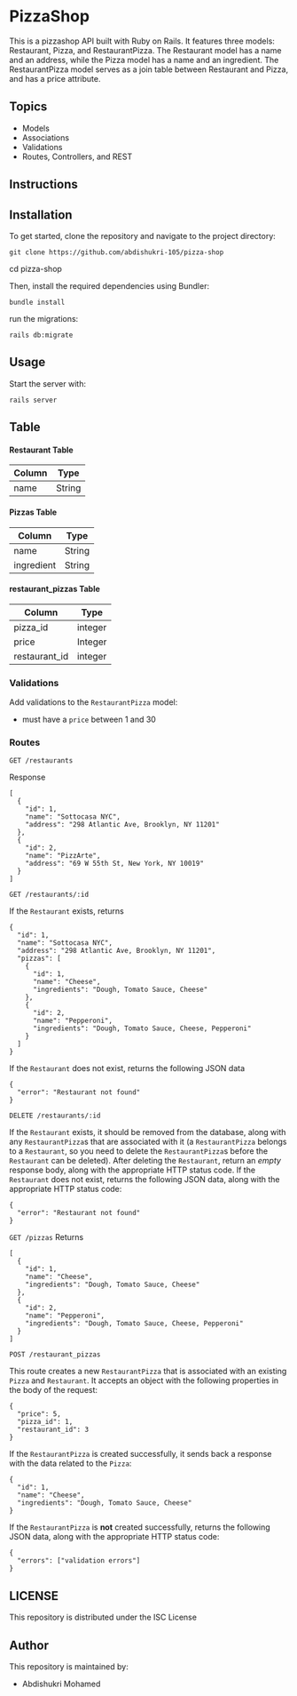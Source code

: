 # PizzaShop
This is a pizzashop API built with Ruby on Rails. It features three models: Restaurant, Pizza, and RestaurantPizza. The Restaurant model has a name and an address, while the Pizza model has a name and an ingredient. The RestaurantPizza model serves as a join table between Restaurant and Pizza, and has a price attribute.



## Topics
- Models
- Associations
- Validations
- Routes, Controllers, and REST

## Instructions

## Installation
To get started, clone the repository and navigate to the project directory:


    git clone https://github.com/abdishukri-105/pizza-shop

cd pizza-shop

Then, install the required dependencies using Bundler:

    bundle install

 run the migrations:


    
    rails db:migrate
## Usage
Start the server with:


    rails server


## Table

#### Restaurant Table
| Column | Type   |
| ------ | ------ |
| name   | String |
#### Pizzas Table
| Column | Type    |
| ------ | ------- |
| name   | String  |
|ingredient| String |
#### restaurant_pizzas Table
| Column | Type    |
| ------ | ------- |
| pizza_id|integer |
| price  | Integer |
|restaurant_id|integer|


### Validations
Add validations to the `RestaurantPizza` model:
- must have a `price` between 1 and 30

### Routes

`GET /restaurants`

Response
```
[
  {
    "id": 1,
    "name": "Sottocasa NYC",
    "address": "298 Atlantic Ave, Brooklyn, NY 11201"
  },
  {
    "id": 2,
    "name": "PizzArte",
    "address": "69 W 55th St, New York, NY 10019"
  }
]
```
`GET /restaurants/:id`

If the `Restaurant` exists, returns
```
{
  "id": 1,
  "name": "Sottocasa NYC",
  "address": "298 Atlantic Ave, Brooklyn, NY 11201",
  "pizzas": [
    {
      "id": 1,
      "name": "Cheese",
      "ingredients": "Dough, Tomato Sauce, Cheese"
    },
    {
      "id": 2,
      "name": "Pepperoni",
      "ingredients": "Dough, Tomato Sauce, Cheese, Pepperoni"
    }
  ]
}
```
If the `Restaurant` does not exist, returns the following JSON data
```
{
  "error": "Restaurant not found"
}
```
`DELETE /restaurants/:id`

If the `Restaurant` exists, it should be removed from the database, along with
any `RestaurantPizza`s that are associated with it (a `RestaurantPizza` belongs
to a `Restaurant`, so you need to delete the `RestaurantPizza`s before the
`Restaurant` can be deleted).
After deleting the `Restaurant`, return an _empty_ response body, along with the
appropriate HTTP status code.
If the `Restaurant` does not exist, returns the following JSON data, along with
the appropriate HTTP status code:
```
{
  "error": "Restaurant not found"
}
```
`GET /pizzas`
Returns
```
[
  {
    "id": 1,
    "name": "Cheese",
    "ingredients": "Dough, Tomato Sauce, Cheese"
  },
  {
    "id": 2,
    "name": "Pepperoni",
    "ingredients": "Dough, Tomato Sauce, Cheese, Pepperoni"
  }
]
```
`POST /restaurant_pizzas`

This route  creates a new `RestaurantPizza` that is associated with an
existing `Pizza` and `Restaurant`. It  accepts an object with the following
properties in the body of the request:
```
{
  "price": 5,
  "pizza_id": 1,
  "restaurant_id": 3
}
```
If the `RestaurantPizza` is created successfully, it sends back a response with the data
related to the `Pizza`:
```
{
  "id": 1,
  "name": "Cheese",
  "ingredients": "Dough, Tomato Sauce, Cheese"
}
```
If the `RestaurantPizza` is **not** created successfully, returns the following
JSON data, along with the appropriate HTTP status code:
```
{
  "errors": ["validation errors"]
}
```
## LICENSE
This repository is distributed under the ISC License
## Author
This repository is maintained by:
- Abdishukri Mohamed